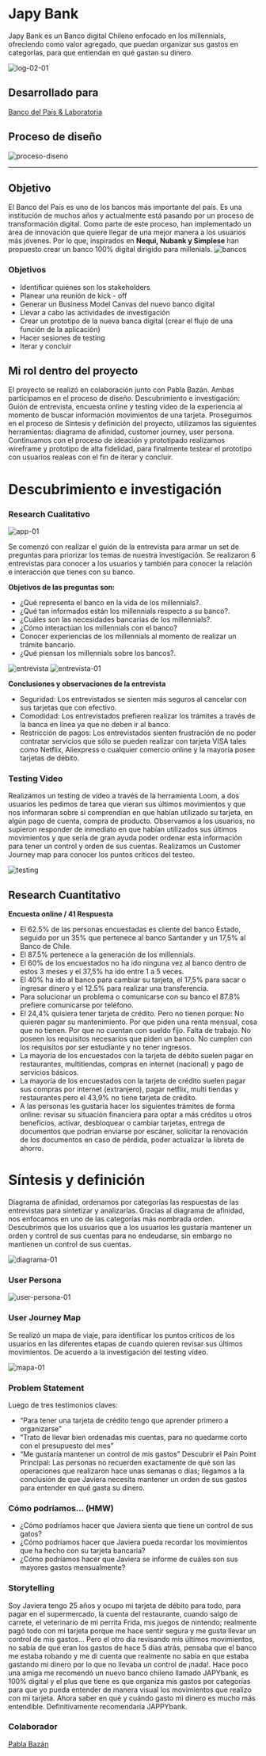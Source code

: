 # Japy Bank

Japy Bank es un Banco digital Chileno enfocado en los millennials, ofreciendo como valor agregado, que puedan organizar sus gastos en categorías, para que entiendan en qué gastan su dinero.

![log-02-01](https://user-images.githubusercontent.com/32288156/37942508-c914d4e8-3149-11e8-8225-ad76b4f7b6c2.png)

## Desarrollado para

[Banco del País & Laboratoria](https://marvelapp.com/4h01f53/screen/39117965)
## Proceso de diseño
![proceso-diseno](https://user-images.githubusercontent.com/32288156/39225381-661b81b2-4822-11e8-85b5-ddcca031eb13.png)
***
## Objetivo

El Banco del País es uno de los bancos más importante del país. Es una institución de muchos años y actualmente está pasando por un proceso de transformación digital. Como parte de este proceso, han implementado un área de innovación que quiere llegar de una mejor manera a los usuarios más jóvenes. Por lo que, inspirados en **Nequi, Nubank y Simplese** han propuesto crear un banco 100% digital dirigido para millenials.
![bancos](https://user-images.githubusercontent.com/32288156/39225412-9d32faae-4822-11e8-936d-823f88e0c6f4.png)

### Objetivos
* Identificar quiénes son los stakeholders
* Planear una reunión de kick - off
* Generar un Business Model Canvas del nuevo banco digital
* Llevar a cabo las actividades de investigación
* Crear un prototipo de la nueva banca digital (crear el flujo de una función de la aplicación)
* Hacer sesiones de testing
* Iterar y concluir

## Mi rol dentro del proyecto

El proyecto se realizó en colaboración junto con Pabla Bazán. Ambas participamos en el proceso de diseño. Descubrimiento e investigación: Guión de entrevista, encuesta online y testing vídeo de la experiencia al momento de buscar información movimientos de una tarjeta. Proseguimos en el proceso de Síntesis y definición del proyecto, utilizamos las siguientes herramientas: diagrama de afinidad, customer journey, user persona. Continuamos con el proceso de ideación y prototipado realizamos wireframe y prototipo de alta fidelidad, para finalmente testear el prototipo con usuarios realeas con el fin de iterar y concluir.

# Descubrimiento e investigación
### Research Cualitativo
![app-01](https://user-images.githubusercontent.com/32288156/39225491-023459e8-4823-11e8-9933-75fda78a7ae9.png)

Se comenzó con realizar el guión de la entrevista para armar un set de preguntas para priorizar los temas de nuestra investigación. Se realizaron 6 entrevistas para conocer a los usuarios y también para conocer la relación e interacción que tienes con su banco.

**Objetivos de las preguntas son:**
* ¿Qué representa el banco en la vida de los millennials?.
* ¿Qué tan informados están los millennials respecto a su banco?.
* ¿Cuáles son las necesidades bancarias de los millennials?.
* ¿Cómo interactúan los millennials con el banco?
* Conocer experiencias de los millennials al momento de realizar un trámite bancario.
* ¿Qué piensan los millennials sobre los bancos?.

![entrevista](https://user-images.githubusercontent.com/32288156/39225634-db37d580-4823-11e8-9944-dac382398a9f.jpg)
![entrevista-01](https://user-images.githubusercontent.com/32288156/39225659-fdefea9a-4823-11e8-976e-1abb234ded2d.png)

**Conclusiones y observaciones de la entrevista**

* Seguridad: Los entrevistados se sienten más seguros al cancelar con sus tarjetas que con efectivo. 
* Comodidad:  Los entrevistados prefieren realizar los trámites a través de la banca en línea ya que no deben ir al banco. 
* Restricción de pagos:  Los entrevistados sienten frustración de no poder contratar servicios que sólo se pueden realizar con tarjeta VISA tales como Netflix, Aliexpress o cualquier comercio online y la mayoría posee tarjetas de débito.

### Testing Video

Realizamos un testing de vídeo a través de la herramienta Loom, a dos usuarios les pedimos de tarea que vieran sus últimos movimientos y que nos informaran sobre si comprendían en que habían utilizado su tarjeta, en algún pago de cuenta, compra de producto. Observamos a los usuarios, no supieron responder de inmediato en que habían utilizados sus últimos movimientos y que sería de gran ayuda poder ordenar esta información para tener un control y orden de sus cuentas. Realizamos un Customer Journey map para conocer los puntos críticos del testeo.

![testing](https://user-images.githubusercontent.com/32288156/39225737-5480bb28-4824-11e8-8982-0a8de0e80474.jpg)

## Research Cuantitativo
**Encuesta online / 41 Respuesta**

* El 62.5% de las personas encuestadas es cliente del banco Estado, seguido por un 35% que pertenece al banco Santander y un 17,5% al Banco de Chile.
* El 87.5% pertenece a la generación de los millennials.
* El 60% de los encuestados no ha ido ninguna vez al banco dentro de estos 3 meses y el 37,5% ha ido entre 1 a 5 veces.
* El 40% ha ido al banco para cambiar su tarjeta, el 17,5% para sacar o ingresar dinero y el 12.5% para realizar una transferencia.
* Para solucionar un problema o comunicarse con su banco el 87.8% prefiere comunicarse por teléfono.
* El 24,4% quisiera tener tarjeta de crédito. Pero no tienen porque: No quieren pagar su mantenimiento. Por que piden una renta mensual, cosa que no tienen. Por que no cuentan con sueldo fijo. Falta de trabajo. No poseen los requisitos necesarios que piden un banco. No cumplen con los requisitos por ser estudiante y no tener ingresos.
* La mayoría de los encuestados con la tarjeta de débito suelen pagar en restaurantes, multitiendas, compras en internet (nacional) y pago de servicios básicos.
* La mayoría de los encuestados con la tarjeta de crédito suelen pagar sus compras por internet (extranjero), pagar netflix, multi tiendas y restaurantes pero el 43,9% no tiene tarjeta de crédito.
* A las personas les gustaría hacer los siguientes trámites de forma online: revisar su situación financiera para optar a más créditos u otros beneficios, activar, desbloquear o cambiar tarjetas, entrega de documentos que podrían enviarse por escáner, solicitar la renovación de los documentos en caso de pérdida, poder actualizar la libreta de ahorro.


# Síntesis y definición

Diagrama de afinidad, ordenamos por categorías las respuestas de las entrevistas para sintetizar y analizarlas. Gracias al diagrama de afinidad, nos enfocamos en uno de las categorías más nombrada orden. Descubrimos que los usuarios que a los usuarios les gustaría mantener un orden y control de sus cuentas para no endeudarse, sin embargo no mantienen un control de sus cuentas.

![diagrama-01](https://user-images.githubusercontent.com/32288156/39225814-e2efa748-4824-11e8-9d04-b510810d1aac.png)

### User Persona
![user-persona-01](https://user-images.githubusercontent.com/32288156/39225832-0cb3462a-4825-11e8-8945-eb3474fab08c.png)

### User Journey Map

Se realizó un mapa de viaje, para identificar los puntos críticos de los usuarios en las diferentes etapas de cuando quieren revisar sus últimos movimientos. De acuerdo a la investigación del testing vídeo.

![mapa-01](https://user-images.githubusercontent.com/32288156/39225865-4bf36b8a-4825-11e8-8b7d-a2275ac9a22f.png)

### Problem Statement
Luego de tres testimonios claves:
* “Para tener una tarjeta de crédito tengo que aprender primero a organizarse”
* “Trato de llevar bien ordenadas mis cuentas, para no quedarme corto con el presupuesto del mes”
* “Me gustaría mantener un control de mis gastos”
Descubrir el Pain Point Principal: Las personas no recuerden exactamente de qué son las operaciones que realizaron hace unas semanas o días; llegamos a la conclusión de que Javiera necesita mantener un orden de sus gastos para entender en qué gasta su dinero.

### Cómo podríamos... (HMW)
* ¿Cómo podríamos hacer que Javiera sienta que tiene un control de sus gatos?
* ¿Cómo podríamos hacer que Javiera pueda recordar los movimientos que ha hecho con su tarjeta bancaria?
* ¿Cómo podríamos hacer que Javiera se informe de cuáles son sus mayores gastos mensualmente?

### Storytelling

Soy Javiera tengo 25 años y ocupo mi tarjeta de débito para todo, para pagar en el supermercado, la cuenta del restaurante, cuando salgo de carrete, el veterinario de mi perrita Frida, mis juegos de nintendo; realmente pagó todo con mi tarjeta porque me hace sentir segura y me gusta llevar un control de mis gastos... Pero el otro día revisando mis últimos movimientos, no sabía de qué eran los gastos de hace 5 días atrás, pensaba que el banco me estaba robando y me di cuenta que realmente no sabía en que estaba gastando mi dinero por lo que no llevaba un control de ¡nada!. Hace poco una amiga me recomendó un nuevo banco chileno llamado JAPYbank, es 100% digital y el plus que tiene es que organiza mis gastos por categorías para que yo pueda entender de manera visual los movimientos que realizo con mi tarjeta. Ahora saber en qué y cuándo gasto mi dinero es mucho más entendible. Definitivamente recomendaría JAPPYbank.


### Colaborador 
[Pabla Bazán](https://www.linkedin.com/in/pablabazan/)

 
